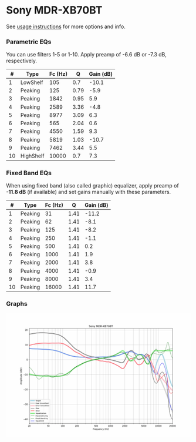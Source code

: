 # Sony MDR-XB70BT
See [usage instructions](https://github.com/jaakkopasanen/AutoEq#usage) for more options and info.

### Parametric EQs
You can use filters 1-5 or 1-10. Apply preamp of -6.6 dB or -7.3 dB, respectively.

|   # | Type      |   Fc (Hz) |    Q |   Gain (dB) |
|-----|-----------|-----------|------|-------------|
|   1 | LowShelf  |       105 | 0.7  |       -10.1 |
|   2 | Peaking   |       125 | 0.79 |        -5.9 |
|   3 | Peaking   |      1842 | 0.95 |         5.9 |
|   4 | Peaking   |      2589 | 3.36 |        -4.8 |
|   5 | Peaking   |      8977 | 3.09 |         6.3 |
|   6 | Peaking   |       565 | 2.04 |         0.6 |
|   7 | Peaking   |      4550 | 1.59 |         9.3 |
|   8 | Peaking   |      5819 | 1.03 |       -10.7 |
|   9 | Peaking   |      7462 | 3.44 |         5.5 |
|  10 | HighShelf |     10000 | 0.7  |         7.3 |

### Fixed Band EQs
When using fixed band (also called graphic) equalizer, apply preamp of **-11.8 dB** (if available) and set gains manually with these parameters.

|   # | Type    |   Fc (Hz) |    Q |   Gain (dB) |
|-----|---------|-----------|------|-------------|
|   1 | Peaking |        31 | 1.41 |       -11.2 |
|   2 | Peaking |        62 | 1.41 |        -8.1 |
|   3 | Peaking |       125 | 1.41 |        -8.2 |
|   4 | Peaking |       250 | 1.41 |        -1.1 |
|   5 | Peaking |       500 | 1.41 |         0.2 |
|   6 | Peaking |      1000 | 1.41 |         1.9 |
|   7 | Peaking |      2000 | 1.41 |         3.8 |
|   8 | Peaking |      4000 | 1.41 |        -0.9 |
|   9 | Peaking |      8000 | 1.41 |         3.4 |
|  10 | Peaking |     16000 | 1.41 |        11.7 |

### Graphs
![](./Sony%20MDR-XB70BT.png)

